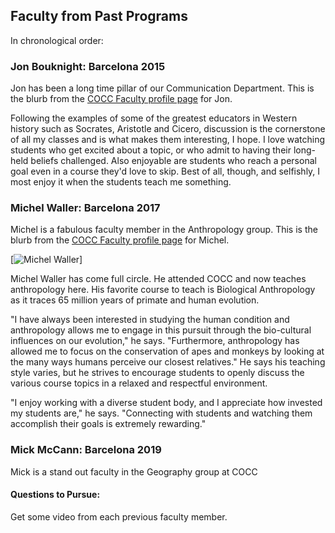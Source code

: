## Faculty from Past Programs

In chronological order:

### Jon Bouknight: Barcelona 2015

Jon has been a long time pillar of our Communication Department. This is the blurb from the [COCC Faculty profile page](https://www.cocc.edu/home/faculty-profiles/jon-bouknight.aspx) for Jon.

Following the examples of some of the greatest educators in Western history such as Socrates, Aristotle and Cicero, discussion is the cornerstone of all my classes and is what makes them interesting, I hope. I love watching students who get excited about a topic, or who admit to having their long-held beliefs challenged. Also enjoyable are students who reach a personal goal even in a course they'd love to skip. Best of all, though, and selfishly, I most enjoy it when the students teach me something. 

### Michel Waller: Barcelona 2017

Michel is a fabulous faculty member in the Anthropology group. This is the blurb from the [COCC Faculty profile page](https://www.cocc.edu/home/faculty-profiles/michel-waller.aspx) for Michel.

[![Michel Waller](https://www.cocc.edu/home/faculty-profiles/images/michel-waller.jpg)]

Michel Waller has come full circle. He attended COCC and now teaches anthropology here. His favorite course to teach is Biological Anthropology as it traces 65 million years of primate and human evolution.

"I have always been interested in studying the human condition and anthropology allows me to engage in this pursuit through the bio-cultural influences on our evolution," he says. "Furthermore, anthropology has allowed me to focus on the conservation of apes and monkeys by looking at the many ways humans perceive our closest relatives." He says his teaching style varies, but he strives to encourage students to openly discuss the various course topics in a relaxed and respectful environment.

"I enjoy working with a diverse student body, and I appreciate how invested my students are," he says. "Connecting with students and watching them accomplish their goals is extremely rewarding." 

### Mick McCann: Barcelona 2019

Mick is a stand out faculty in the Geography group at COCC

#### Questions to Pursue:
Get some video from each previous faculty member.